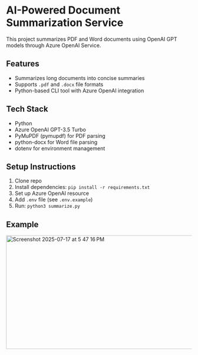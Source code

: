 # AI-Powered Document Summarization Service

This project summarizes PDF and Word documents using OpenAI GPT models through Azure OpenAI Service.

## Features
- Summarizes long documents into concise summaries
- Supports `.pdf` and `.docx` file formats
- Python-based CLI tool with Azure OpenAI integration

## Tech Stack
- Python
- Azure OpenAI GPT-3.5 Turbo
- PyMuPDF (pymupdf) for PDF parsing
- python-docx for Word file parsing
- dotenv for environment management

## Setup Instructions
1. Clone repo
2. Install dependencies: `pip install -r requirements.txt`
3. Set up Azure OpenAI resource
4. Add `.env` file (see `.env.example`)
5. Run: `python3 summarize.py`

## Example
<img width="1227" height="309" alt="Screenshot 2025-07-17 at 5 47 16 PM" src="https://github.com/user-attachments/assets/7d4f7db4-003e-47db-94fb-d3bd2eba5bb7" />
